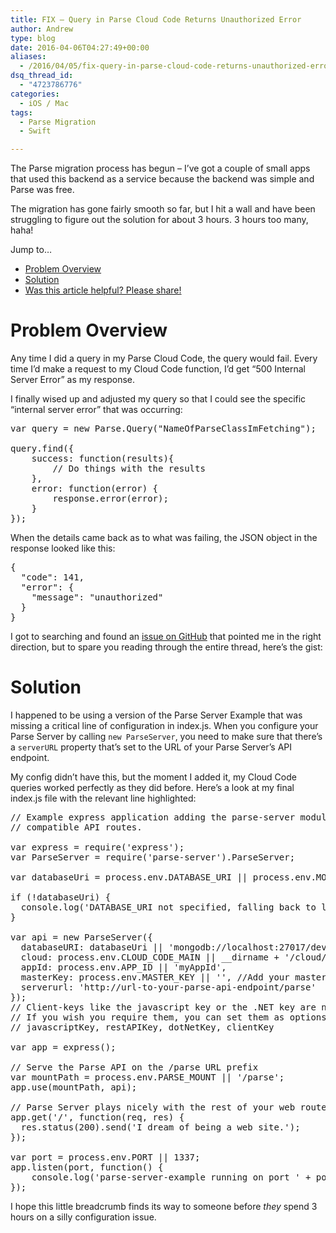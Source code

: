```yaml
---
title: FIX – Query in Parse Cloud Code Returns Unauthorized Error
author: Andrew
type: blog
date: 2016-04-06T04:27:49+00:00
aliases:
  - /2016/04/05/fix-query-in-parse-cloud-code-returns-unauthorized-error/
dsq_thread_id:
  - "4723786776"
categories:
  - iOS / Mac
tags:
  - Parse Migration
  - Swift

---
```

The Parse migration process has begun &#8211; I&#8217;ve got a couple of small apps that used this backend as a service because the backend was simple and Parse was free.

The migration has gone fairly smooth so far, but I hit a wall and have been struggling to figure out the solution for about 3 hours. 3 hours too many, haha!

<div class="resources">
  <div class="resources-header">
    Jump to&#8230;
  </div>
  
  <ul class="resources-content">
    <li>
      <a href="#problem-overview">Problem Overview</a>
    </li>
    <li>
      <a href="#solution">Solution</a>
    </li>
    <li>
      <a href="#share">Was this article helpful? Please share!</a>
    </li>
  </ul>
</div>

<a name="problem-overview" class="jump-target"></a>

# Problem Overview

Any time I did a query in my Parse Cloud Code, the query would fail. Every time I&#8217;d make a request to my Cloud Code function, I&#8217;d get &#8220;500 Internal Server Error&#8221; as my response.

I finally wised up and adjusted my query so that I could see the specific &#8220;internal server error&#8221; that was occurring:

<pre class="lang:js mark:8 decode:true " title="Parse Query" >var query = new Parse.Query("NameOfParseClassImFetching");

query.find({
    success: function(results){
        // Do things with the results
    },
    error: function(error) {
        response.error(error);
    }
});</pre>

When the details came back as to what was failing, the JSON object in the response looked like this:

<pre class="lang:js decode:true " >{
  "code": 141,
  "error": {
    "message": "unauthorized"
  }
}</pre>

I got to searching and found an [issue on GitHub][1] that pointed me in the right direction, but to spare you reading through the entire thread, here&#8217;s the gist:

<a name="solution" class="jump-target"></a>

# Solution

I happened to be using a version of the Parse Server Example that was missing a critical line of configuration in index.js. When you configure your Parse Server by calling `new ParseServer`, you need to make sure that there&#8217;s a `serverURL` property that&#8217;s set to the URL of your Parse Server&#8217;s API endpoint.

My config didn&#8217;t have this, but the moment I added it, my Cloud Code queries worked perfectly as they did before. Here&#8217;s a look at my final index.js file with the relevant line highlighted:

<pre class="lang:js mark:18 decode:true " title="index.js" >// Example express application adding the parse-server module to expose Parse
// compatible API routes.

var express = require('express');
var ParseServer = require('parse-server').ParseServer;

var databaseUri = process.env.DATABASE_URI || process.env.MONGOLAB_URI

if (!databaseUri) {
  console.log('DATABASE_URI not specified, falling back to localhost.');
}

var api = new ParseServer({
  databaseURI: databaseUri || 'mongodb://localhost:27017/dev',
  cloud: process.env.CLOUD_CODE_MAIN || __dirname + '/cloud/main.js',
  appId: process.env.APP_ID || 'myAppId',
  masterKey: process.env.MASTER_KEY || '', //Add your master key here. Keep it secret!
  serverurl: 'http://url-to-your-parse-api-endpoint/parse'
});
// Client-keys like the javascript key or the .NET key are not necessary with parse-server
// If you wish you require them, you can set them as options in the initialization above:
// javascriptKey, restAPIKey, dotNetKey, clientKey

var app = express();

// Serve the Parse API on the /parse URL prefix
var mountPath = process.env.PARSE_MOUNT || '/parse';
app.use(mountPath, api);

// Parse Server plays nicely with the rest of your web routes
app.get('/', function(req, res) {
  res.status(200).send('I dream of being a web site.');
});

var port = process.env.PORT || 1337;
app.listen(port, function() {
    console.log('parse-server-example running on port ' + port + '.');
});
</pre>

I hope this little breadcrumb finds its way to someone before _they_ spend 3 hours on a silly configuration issue.

<a name="share" class="jump-target"></a>

 [1]: https://github.com/ParsePlatform/parse-server/issues/356